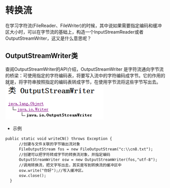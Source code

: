 # 转换流
  在学习字符流(FileReader、FileWriter)的时候，其中说如果需要指定编码和缓冲区大小时，可以在字节流的基础上，构造一个InputStreamReader或者OutputStreamWriter，这又是什么意思呢？  
## OutputStreamWriter类
  查阅OutputStreamWriter的API介绍，OutputStreamWriter 是字符流通向字节流的桥梁：可使用指定的字符编码表，将要写入流中的字符编码成字节。它的作用的就是，将字符串按照指定的编码表转成字节，在使用字节流将这些字节写出去。  
  ![text](https://github.com/AcherLi/Java/blob/master/img/doc2401.png?raw=true)   
  * 示例
  ```
  public static void writeCN() throws Exception {
		//创建与文件关联的字节输出流对象
		FileOutputStream fos = new FileOutputStream("c:\\cn8.txt");
		//创建可以把字符转成字节的转换流对象，并指定编码
		OutputStreamWriter osw = new OutputStreamWriter(fos,"utf-8");
		//调用转换流，把文字写出去，其实是写到转换流的缓冲区中
		osw.write("你好");//写入缓冲区。
		osw.close();
	}
  ```  